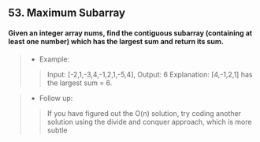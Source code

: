 ## 53. Maximum Subarray
#### Given an integer array nums, find the contiguous subarray (containing at least one number) which has the largest sum and return its sum.

>* Example:
>> Input: [-2,1,-3,4,-1,2,1,-5,4],
>> Output: 6
>> Explanation: [4,-1,2,1] has the largest sum = 6.

>* Follow up:
>> If you have figured out the O(n) solution, try coding another solution using the divide and conquer approach, which is more subtle